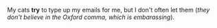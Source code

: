 My cats **try** to type up my emails for me, but I don't often let them (_they don't believe in the Oxford comma, which is embarassing_).
